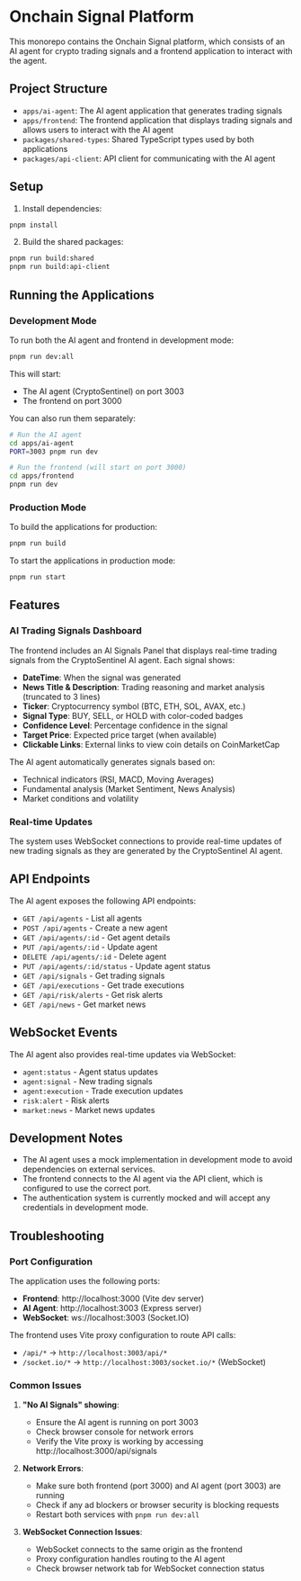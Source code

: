 # Onchain Signal Platform

This monorepo contains the Onchain Signal platform, which consists of an AI agent for crypto trading signals and a frontend application to interact with the agent.

## Project Structure

- `apps/ai-agent`: The AI agent application that generates trading signals
- `apps/frontend`: The frontend application that displays trading signals and allows users to interact with the AI agent
- `packages/shared-types`: Shared TypeScript types used by both applications
- `packages/api-client`: API client for communicating with the AI agent

## Setup

1. Install dependencies:

```bash
pnpm install
```

2. Build the shared packages:

```bash
pnpm run build:shared
pnpm run build:api-client
```

## Running the Applications

### Development Mode

To run both the AI agent and frontend in development mode:

```bash
pnpm run dev:all
```

This will start:
- The AI agent (CryptoSentinel) on port 3003
- The frontend on port 3000

You can also run them separately:

```bash
# Run the AI agent
cd apps/ai-agent
PORT=3003 pnpm run dev

# Run the frontend (will start on port 3000)
cd apps/frontend
pnpm run dev
```

### Production Mode

To build the applications for production:

```bash
pnpm run build
```

To start the applications in production mode:

```bash
pnpm run start
```

## Features

### AI Trading Signals Dashboard

The frontend includes an AI Signals Panel that displays real-time trading signals from the CryptoSentinel AI agent. Each signal shows:

- **DateTime**: When the signal was generated
- **News Title & Description**: Trading reasoning and market analysis (truncated to 3 lines)
- **Ticker**: Cryptocurrency symbol (BTC, ETH, SOL, AVAX, etc.)
- **Signal Type**: BUY, SELL, or HOLD with color-coded badges
- **Confidence Level**: Percentage confidence in the signal
- **Target Price**: Expected price target (when available)
- **Clickable Links**: External links to view coin details on CoinMarketCap

The AI agent automatically generates signals based on:
- Technical indicators (RSI, MACD, Moving Averages)
- Fundamental analysis (Market Sentiment, News Analysis)
- Market conditions and volatility

### Real-time Updates

The system uses WebSocket connections to provide real-time updates of new trading signals as they are generated by the CryptoSentinel AI agent.

## API Endpoints

The AI agent exposes the following API endpoints:

- `GET /api/agents` - List all agents
- `POST /api/agents` - Create a new agent
- `GET /api/agents/:id` - Get agent details
- `PUT /api/agents/:id` - Update agent
- `DELETE /api/agents/:id` - Delete agent
- `PUT /api/agents/:id/status` - Update agent status
- `GET /api/signals` - Get trading signals
- `GET /api/executions` - Get trade executions
- `GET /api/risk/alerts` - Get risk alerts
- `GET /api/news` - Get market news

## WebSocket Events

The AI agent also provides real-time updates via WebSocket:

- `agent:status` - Agent status updates
- `agent:signal` - New trading signals
- `agent:execution` - Trade execution updates
- `risk:alert` - Risk alerts
- `market:news` - Market news updates

## Development Notes

- The AI agent uses a mock implementation in development mode to avoid dependencies on external services.
- The frontend connects to the AI agent via the API client, which is configured to use the correct port.
- The authentication system is currently mocked and will accept any credentials in development mode.

## Troubleshooting

### Port Configuration

The application uses the following ports:
- **Frontend**: http://localhost:3000 (Vite dev server)
- **AI Agent**: http://localhost:3003 (Express server)
- **WebSocket**: ws://localhost:3003 (Socket.IO)

The frontend uses Vite proxy configuration to route API calls:
- `/api/*` → `http://localhost:3003/api/*`
- `/socket.io/*` → `http://localhost:3003/socket.io/*` (WebSocket)

### Common Issues

1. **"No AI Signals" showing**: 
   - Ensure the AI agent is running on port 3003
   - Check browser console for network errors
   - Verify the Vite proxy is working by accessing http://localhost:3000/api/signals

2. **Network Errors**:
   - Make sure both frontend (port 3000) and AI agent (port 3003) are running
   - Check if any ad blockers or browser security is blocking requests
   - Restart both services with `pnpm run dev:all`

3. **WebSocket Connection Issues**:
   - WebSocket connects to the same origin as the frontend
   - Proxy configuration handles routing to the AI agent
   - Check browser network tab for WebSocket connection status
